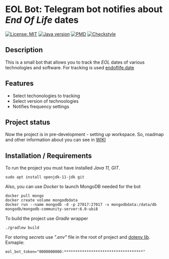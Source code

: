 # EOL Bot: Telegram bot notifies about *End Of Life* dates

[![License: MIT](https://img.shields.io/badge/License-MIT-yellow.svg)](https://en.wikipedia.org/wiki/MIT_License)
[![Java version](https://img.shields.io/badge/Java-11-blue)](https://www.oracle.com/java/technologies/downloads/#java11)
[![PMD](https://github.com/desckapg-weastur-dev/eol_bot/actions/workflows/pmd.yml/badge.svg)](https://pmd.github.io/)
[![Checkstyle](https://github.com/desckapg-weastur-dev/eol_bot/actions/workflows/checkstyle.yml/badge.svg)](https://checkstyle.org/sun_style)

## Description
This is a small bot that allows you to track the *EOL* dates of various technologies and software. For tracking is used 
[endoflife.date](https://endoflife.date/)

## Features
- Select techonologies to tracking
- Select version of technoologies
- Notifies frequency settings

## Project status
Now the project is in pre-development - setting up workspace. 
So, roadmap and other information about you can see in [WIKI](https://github.com/desckapg-weastur-dev/eol_bot/wiki)

## Installation / Requirements

To run the project you must have installed *Java 11, GIT*.
```shell
sudo apt install openjdk-11-jdk git
```
Also, you can use *Docker* to launch MongoDB needed for the bot
```docker
docker pull mongo
docker create volume mongodbdata
docker run --name mongodb -d -p 27017:27017 -v mongodbdata:/data/db mongodb/mongodb-community-server:6.0-ubi8
```

To build the project use *Gradle* wrapper
```shell
./gradlew build
```
For storing *secrets* use *".env"* file in the root of project and [dotenv lib](https://github.com/cdimascio/dotenv-java). </br>
Exmaple:
```
eol_bot_token="0000000000:***********************************"
```
